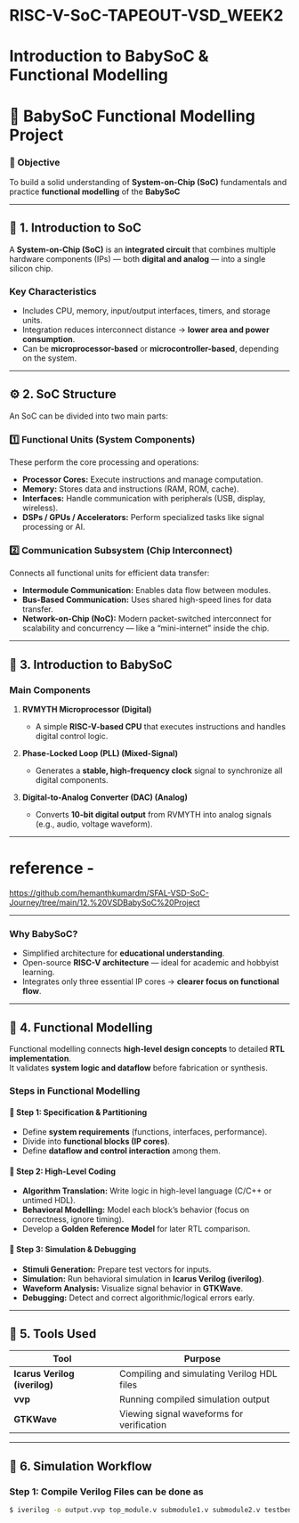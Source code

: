 # RISC-V-SoC-TAPEOUT-VSD_WEEK2
# Introduction to BabySoC &amp; Functional Modelling

# 🧩 BabySoC Functional Modelling Project

### 🎯 Objective
To build a solid understanding of **System-on-Chip (SoC)** fundamentals and practice **functional modelling** of the **BabySoC** 

---

## 🧠 1. Introduction to SoC

A **System-on-Chip (SoC)** is an **integrated circuit** that combines multiple hardware components (IPs) — both **digital and analog** — into a single silicon chip.

### Key Characteristics
- Includes CPU, memory, input/output interfaces, timers, and storage units.  
- Integration reduces interconnect distance → **lower area and power consumption**.  
- Can be **microprocessor-based** or **microcontroller-based**, depending on the system.

---

## ⚙️ 2. SoC Structure

An SoC can be divided into two main parts:

### **1️⃣ Functional Units (System Components)**
These perform the core processing and operations:
- **Processor Cores:** Execute instructions and manage computation.
- **Memory:** Stores data and instructions (RAM, ROM, cache).
- **Interfaces:** Handle communication with peripherals (USB, display, wireless).
- **DSPs / GPUs / Accelerators:** Perform specialized tasks like signal processing or AI.

### **2️⃣ Communication Subsystem (Chip Interconnect)**
Connects all functional units for efficient data transfer:
- **Intermodule Communication:** Enables data flow between modules.
- **Bus-Based Communication:** Uses shared high-speed lines for data transfer.
- **Network-on-Chip (NoC):** Modern packet-switched interconnect for scalability and concurrency — like a “mini-internet” inside the chip.

---

## 👶 3. Introduction to BabySoC

### **Main Components**
1. **RVMYTH Microprocessor (Digital)**  
   - A simple **RISC-V-based CPU** that executes instructions and handles digital control logic.

2. **Phase-Locked Loop (PLL) (Mixed-Signal)**  
   - Generates a **stable, high-frequency clock** signal to synchronize all digital components.

3. **Digital-to-Analog Converter (DAC) (Analog)**  
   - Converts **10-bit digital output** from RVMYTH into analog signals (e.g., audio, voltage waveform).

---
# reference - 
 https://github.com/hemanthkumardm/SFAL-VSD-SoC-Journey/tree/main/12.%20VSDBabySoC%20Project

---

### **Why BabySoC?**
- Simplified architecture for **educational understanding**.  
- Open-source **RISC-V architecture** — ideal for academic and hobbyist learning.  
- Integrates only three essential IP cores → **clearer focus on functional flow**.

---

## 🧩 4. Functional Modelling

Functional modelling connects **high-level design concepts** to detailed **RTL implementation**.  
It validates **system logic and dataflow** before fabrication or synthesis.

### **Steps in Functional Modelling**

#### 🔹 Step 1: Specification & Partitioning
- Define **system requirements** (functions, interfaces, performance).
- Divide into **functional blocks (IP cores)**.
- Define **dataflow and control interaction** among them.

#### 🔹 Step 2: High-Level Coding
- **Algorithm Translation:** Write logic in high-level language (C/C++ or untimed HDL).
- **Behavioral Modelling:** Model each block’s behavior (focus on correctness, ignore timing).
- Develop a **Golden Reference Model** for later RTL comparison.

#### 🔹 Step 3: Simulation & Debugging
- **Stimuli Generation:** Prepare test vectors for inputs.
- **Simulation:** Run behavioral simulation in **Icarus Verilog (iverilog)**.
- **Waveform Analysis:** Visualize signal behavior in **GTKWave**.
- **Debugging:** Detect and correct algorithmic/logical errors early.

---

## 🧰 5. Tools Used

| Tool | Purpose |
|------|----------|
| **Icarus Verilog (iverilog)** | Compiling and simulating Verilog HDL files |
| **vvp** | Running compiled simulation output |
| **GTKWave** | Viewing signal waveforms for verification |

---

## 🧪 6. Simulation Workflow

### **Step 1: Compile Verilog Files** can be done as
```bash
$ iverilog -o output.vvp top_module.v submodule1.v submodule2.v testbench.v

